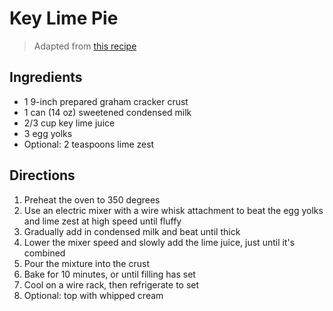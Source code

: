 # Key Lime Pie

> Adapted from [this recipe](http://www.foodnetwork.com/recipes/key-lime-pie-recipe1-2011840)

## Ingredients 

* 1 9-inch prepared graham cracker crust
* 1 can (14 oz) sweetened condensed milk
* 2/3 cup key lime juice
* 3 egg yolks
* Optional: 2 teaspoons lime zest

## Directions

1. Preheat the oven to 350 degrees
1. Use an electric mixer with a wire whisk attachment to beat the egg yolks and lime zest at high speed until fluffy
1. Gradually add in condensed milk and beat until thick
1. Lower the mixer speed and slowly add the lime juice, just until it's combined
1. Pour the mixture into the crust
1. Bake for 10 minutes, or until filling has set
1. Cool on a wire rack, then refrigerate to set
1. Optional: top with whipped cream

